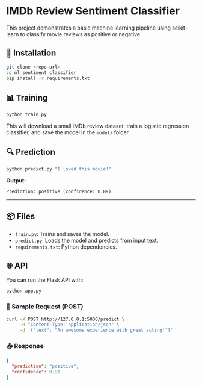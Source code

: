 # IMDb Review Sentiment Classifier

This project demonstrates a basic machine learning pipeline using scikit-learn to classify movie reviews as positive or negative.

## 🔧 Installation

```bash
git clone <repo-url>
cd ml_sentiment_classifier
pip install -r requirements.txt
````

## 📊 Training

```bash
python train.py
```

This will download a small IMDb review dataset, train a logistic regression classifier, and save the model in the `model/` folder.

## 🔍 Prediction

```bash
python predict.py "I loved this movie!"
```

**Output:**

```
Prediction: positive (confidence: 0.89)
```

---

## 📦 Files

* `train.py`: Trains and saves the model.
* `predict.py`: Loads the model and predicts from input text.
* `requirements.txt`: Python dependencies.

## 🌐 API 

You can run the Flask API with:

```bash
python app.py
````

### 🧪 Sample Request (POST)

```bash
curl -X POST http://127.0.0.1:5000/predict \
     -H "Content-Type: application/json" \
     -d '{"text": "An awesome experience with great acting!"}'
```

### 📤 Response

```json
{
  "prediction": "positive",
  "confidence": 0.91
}
```

